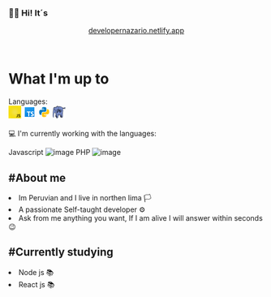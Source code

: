 ### 👋👀 Hi! It´s

<div align="center">
<p> <a href="https://developernazario.netlify.app"> developernazario.netlify.app </a> </p> 
  <br>
  
</div>


<h1> What I'm up to</h1> 
<span> Languages: </span> 
<div display= "flex">
  <img src = "js.gif" width= "25px" height = "25px">
  <img src = "ty.png" width= "25px" height = "25px">
  <img src = "pyt.gif" width= "25px" height = "25px">
  <img src = "php.gif" width= "25px" height = "25px"> 
</div> 
<br/>
💻<span>  I'm currently working with the languages: </span> 

Javascript ![image](https://github.com/DontStopPrograming/DontStopPrograming/assets/101149872/e4475313-b085-4057-9338-114d496a0876)
PHP ![image](https://github.com/DontStopPrograming/DontStopPrograming/assets/101149872/d00afe0d-e405-495a-87bf-b0536396ed5b)


<h2>#About me</h2>
<li>Im Peruvian and I live in northen lima 🏳</li>
<li>A passionate Self-taught developer ⚙</li>
<li>Ask from me anything you want, If I am alive I will answer within seconds 😉</li>
<h2>#Currently studying</h2>
<li>Node js 📚</li>
<li>React js 📚</li>
